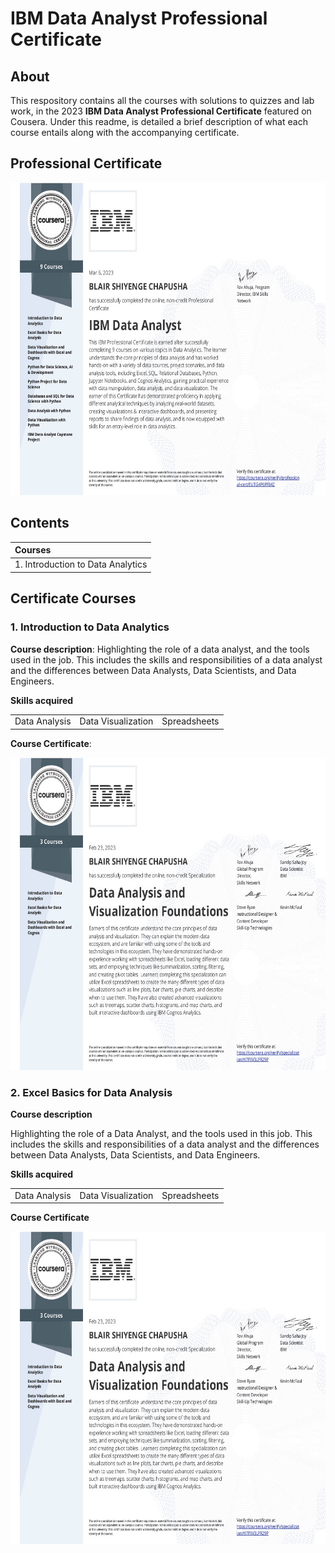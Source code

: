 # IBM Data Analyst Professional Certificate
## About

This respository contains all the courses with solutions to quizzes and lab work, in the 2023 **IBM Data Analyst Professional Certificate** featured on Cousera. Under this readme, is detailed a brief description of what each course entails along with the accompanying certificate.

## Professional Certificate

<p align="center">
<img src="images/cousera-certificate-ibmdapc-2023.jpg" alt="Image of Professional Certificate" width="667" height="500">
</p>

## Contents

| Courses |
| :---        |
| 1. Introduction to Data Analytics      | 


## Certificate Courses

### 1. Introduction to Data Analytics

**Course description**: Highlighting the role of a data analyst, and the tools used in the job. This includes the skills and responsibilities of a data analyst and the differences between Data Analysts, Data Scientists, and Data Engineers.

**Skills acquired**

<table>
    <tr>
        <td>Data Analysis</td><td>Data Visualization<td>Spreadsheets</td>
    </tr>
</table>

**Course Certificate**:

<p align="center">
<img src="images/course1.jpg" alt="Image of Certificate" width="667" height="500">
</p>

### 2. Excel Basics for Data Analysis

**Course description** 

Highlighting the role of a Data Analyst, and the tools used in this job. This includes the skills and responsibilities of a data analyst and the differences between Data Analysts, Data Scientists, and Data Engineers.

**Skills acquired**

<table>
    <tr>
        <td>Data Analysis</td><td>Data Visualization<td>Spreadsheets</td>
    </tr>
</table>

**Course Certificate**

<p align="center">
<img src="images/course2.jpg" alt="Image of Certificate" width="667" height="500">
</p>
